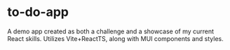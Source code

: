 # to-do-app
A demo app created as both a challenge and a showcase of my current React skills. Utilizes Vite+ReactTS, along with MUI components and styles.
